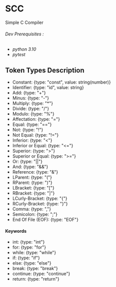# SCC
Simple C Compiler

###### Dev Prerequisites :
- _python 3.10_
- _pytest_

## Token Types Description 

- Constant: {type: "const", value: string(number)}
- Identifier: {type: "id", value: string}
- Add: {type: "+"}
- Minus: {type: "-"}
- Multiply: {type: "*"}
- Divide: {type: "/"}
- Modulo: {type: "%"}
- Affectation: {type: "="}
- Equal: {type: "=="}
- Not: {type: "!"}
- Not Equal: {type: "!="}
- Inferior: {type: "<"}
- Inferior or Equal: {type: "<="}
- Superior: {type: ">"}
- Superior or Equal: {type: ">="}
- Or: {type: "||"}
- And: {type: "&&"}
- Reference: {type: "&"}
- LParent: {type: "("}
- RParent: {type: ")"}
- LBracket: {type: "["}
- RBracket: {type: "]"}
- LCurly-Bracket: {type: "{"}
- RCurly-Bracket: {type: "}"}
- Comma: {type: ","}
- Semicolon: {type: ";"}
- End Of File (EOF): {type: "EOF"}

#### Keywords

- int: {type: "int"}
- for: {type: "for"}
- while: {type: "while"}
- if: {type: "if"}
- else: {type: "else"}
- break: {type: "break"}
- continue: {type: "continue"}
- return: {type: "return"}

